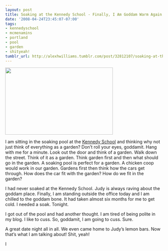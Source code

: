 ```yaml
---
layout: post
title: Soaking at the Kennedy School - Finally, I Am Goddam Warm Again
date: '2008-04-24T23:45:07-07:00'
tags:
- kennedyschool
- mcmenamins
- portland
- pool
- garden
- shityeah!
tumblr_url: http://alexhwilliams.tumblr.com/post/32812107/soaking-at-the-kennedy-school-finally-i-am-goddam
---
```

<p><img src="http://www.mcmenamins.com/bin/kennedy%20soak.jpg" height="215" width="344"/></p><p>I am sitting in the soaking pool at the <a href="http://www.kennedyschool.com/index.php?loc=57#null">Kennedy School</a> and thinking why not just think of everything as a garden? Don&#8217;t roll your eyes, goddamit. Hang with me for a minute. Look out the door and think of a garden. Walk down the street. Think of it as a garden. Think garden first and then what should go in the garden. A soaking pool is perfect for a garden. A chicken coop would work in our garden. Gardens first then think how the cars get through. How does the car fit with the garden? How do we fit in the garden?   </p><p>I had never soaked at the Kennedy School. Judy is always raving about the goddam place. Finally, I am standing outside the office today and I am chilled to the goddam bone. It had taken almost six months for me to get cold. I needed a soak. Tonight.</p><p>I got out of the pool and had another thought. I am tired of being polite in my blog. I like to cuss. So, goddamit, I am going to cuss. Sure.</p><p>A great date night all in all. We even came home to Judy&#8217;s lemon bars. Now that&#8217;s what I am talking about! Shit, yeah! </p><p>I </p>
